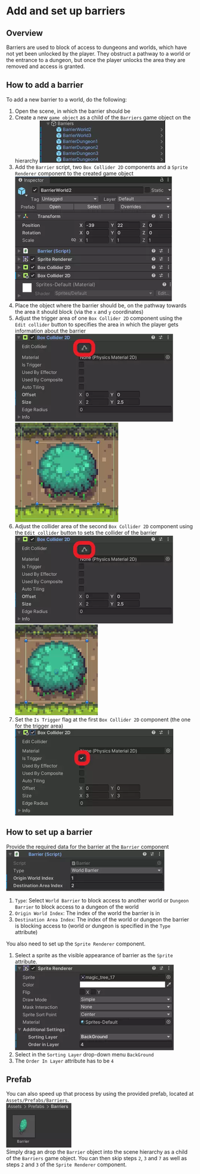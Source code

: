 # Add and set up barriers

## Overview

Barriers are used to block of access to dungeons and worlds, which have not yet been unlocked by the player. They obstruct a pathway to a world or the entrance to a dungeon, but once the player unlocks the area they are removed and access is granted.

## How to add a barrier

To add a new barrier to a world, do the following:

1. Open the scene, in which the barrier should be
2. Create a new `game object` as a child of the `Barriers` game object on the hierarchy
![Hierarchy view](assets/barrier-hierarchy-view.webp)
3. Add the `Barrier` script, two `Box Collider 2D` components and a `Sprite Renderer` component to the created game object  
![Inspector view](assets/barrier-inspector-view.webp)
4. Place the object where the barrier should be, on the pathway towards the area it should block (via the `x` and `y` coordinates)
5. Adjust the trigger area of one `Box Collider 2D` component using the `Edit collider` button to specifies the area in which the player gets information about the barrier  
![Collider component](assets/barrier-collider-component.webp)
![Trigger area](assets/barrier-trigger-area.webp)
6. Adjust the collider area of the second `Box Collider 2D` component using the `Edit collider` button to sets the collider of the barrier  
![Collider component](assets/barrier-collider-component.webp)
![Collider area](assets/barrier-collider-area.webp)
7. Set the `Is Trigger` flag at the first `Box Collider 2D` component (the one for the trigger area)  
![Trigger flag](assets/barrier-trigger-flag.webp)

## How to set up a barrier

Provide the required data for the barrier at the `Barrier` component  
![Script component](assets/barrier-script-component.webp)

1. `Type`: Select `World Barrier` to block access to another world or `Dungeon Barrier` to block access to a dungeon of the world
2. `Origin World Index`: The index of the world the barrier is in
3. `Destination Area Index`: The index of the world or dungeon the barrier is blocking access to (world or dungeon is specified in the `Type` attribute)

You also need to set up the `Sprite Renderer` component.

1. Select a sprite as the visible appearance of barrier as the `Sprite` attribute.  
![Sprite renderer component](assets/barrier-sprite-renderer-component.webp)  
2. Select in the `Sorting Layer` drop-down menu `BackGround`
3. The `Order In Layer` attribute has to be `4`

## Prefab

You can also speed up that process by using the provided prefab, located at `Assets/Prefabs/Barriers`.  
![Prefab](assets/barrier-prefab.webp)  
Simply drag an drop the `Barrier` object into the scene hierarchy as a child of the `Barriers` game object.
You can then skip steps `2`, `3` and `7` as well as steps `2` and `3` of the `Sprite Renderer` component.

